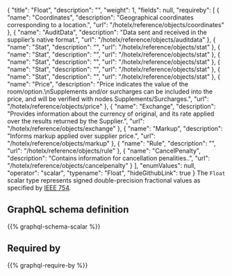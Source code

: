 {
  "title": "Float",
  "description": "",
  "weight": 1,
  "fields": null,
  "requireby": [
    {
      "name": "Coordinates",
      "description": "Geographical coordinates corresponding to a location.",
      "url": "/hotelx/reference/objects/coordinates"
    },
    {
      "name": "AuditData",
      "description": "Data sent and received in the supplier’s native format.",
      "url": "/hotelx/reference/objects/auditdata"
    },
    {
      "name": "Stat",
      "description": "",
      "url": "/hotelx/reference/objects/stat"
    },
    {
      "name": "Stat",
      "description": "",
      "url": "/hotelx/reference/objects/stat"
    },
    {
      "name": "Stat",
      "description": "",
      "url": "/hotelx/reference/objects/stat"
    },
    {
      "name": "Stat",
      "description": "",
      "url": "/hotelx/reference/objects/stat"
    },
    {
      "name": "Stat",
      "description": "",
      "url": "/hotelx/reference/objects/stat"
    },
    {
      "name": "Price",
      "description": "Price indicates the value of the room/option.\nSupplements and/or surcharges can be included into the price, and will be verified with nodes Supplements/Surcharges.",
      "url": "/hotelx/reference/objects/price"
    },
    {
      "name": "Exchange",
      "description": "Provides information about the currency of original, and its rate applied over the results returned by the Supplier.",
      "url": "/hotelx/reference/objects/exchange"
    },
    {
      "name": "Markup",
      "description": "Informs markup applied over supplier price.",
      "url": "/hotelx/reference/objects/markup"
    },
    {
      "name": "Rule",
      "description": "",
      "url": "/hotelx/reference/objects/rule"
    },
    {
      "name": "CancelPenalty",
      "description": "Contains information for cancellation penalities..",
      "url": "/hotelx/reference/objects/cancelpenalty"
    }
  ],
  "enumValues": null,
  "operator": "scalar",
  "typename": "Float",
  "hideGithubLink": true
}
The `Float` scalar type represents signed double-precision fractional values as specified by [IEEE 754](http://en.wikipedia.org/wiki/IEEE_floating_point). 
## GraphQL schema definition

{{% graphql-schema-scalar %}}

## Required by

{{% graphql-require-by %}}
